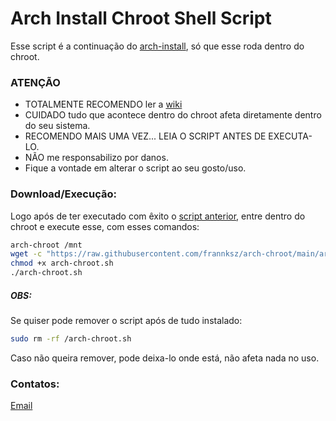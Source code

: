 # Arch Install Chroot Shell Script

Esse script é a continuação do [arch-install](https://github.com/frannksz/arch-install), só que esse roda dentro do chroot.

### ATENÇÃO
- TOTALMENTE RECOMENDO ler a [wiki](https://wiki.archlinux.org/title/Installation_guide)
- CUIDADO tudo que acontece dentro do chroot afeta diretamente dentro do seu sistema.
- RECOMENDO MAIS UMA VEZ... LEIA O SCRIPT ANTES DE EXECUTA-LO.
- NÃO me responsabilizo por danos.
- Fique a vontade em alterar o script ao seu gosto/uso.

### Download/Execução:

Logo após de ter executado com êxito o [script anterior](https://github.com/frannksz/arch-install), entre dentro do chroot e execute esse, com esses comandos:

``` sh
arch-chroot /mnt
wget -c "https://raw.githubusercontent.com/frannksz/arch-chroot/main/arch-chroot.sh"
chmod +x arch-chroot.sh
./arch-chroot.sh
```


##### OBS:

Se quiser pode remover o script após de tudo instalado:

```bash
sudo rm -rf /arch-chroot.sh
```

Caso não queira remover, pode deixa-lo onde está, não afeta nada no uso.


### Contatos:

[Email](mailto:fraank@riseup.net)
